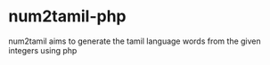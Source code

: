 # num2tamil-php
num2tamil aims to generate the tamil language words from the given integers using php
